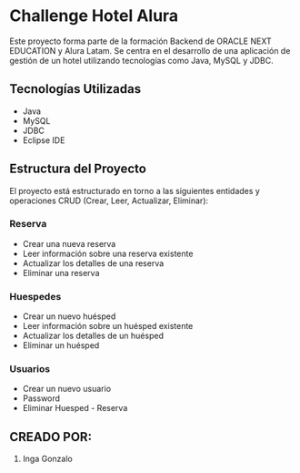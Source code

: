 # Challenge Hotel Alura

Este proyecto forma parte de la formación Backend de ORACLE NEXT EDUCATION y Alura Latam. Se centra en el desarrollo de una aplicación de gestión de un hotel utilizando tecnologías como Java, MySQL y JDBC.

## Tecnologías Utilizadas

- Java
- MySQL
- JDBC
- Eclipse IDE

## Estructura del Proyecto

El proyecto está estructurado en torno a las siguientes entidades y operaciones CRUD (Crear, Leer, Actualizar, Eliminar):

### Reserva

- Crear una nueva reserva
- Leer información sobre una reserva existente
- Actualizar los detalles de una reserva
- Eliminar una reserva

### Huespedes

- Crear un nuevo huésped
- Leer información sobre un huésped existente
- Actualizar los detalles de un huésped
- Eliminar un huésped

### Usuarios

- Crear un nuevo usuario
- Password
- Eliminar Huesped - Reserva

## CREADO POR:

1. Inga Gonzalo
